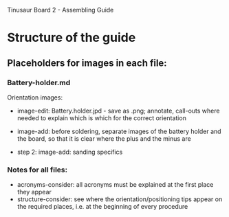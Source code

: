 Tinusaur Board 2 - Assembling Guide

# Structure of the guide

## Placeholders for images in each file:

### Battery-holder.md
Orientation images:
- image-edit: Battery.holder.jpd - save as .png; annotate, call-outs where needed to explain which is which for the correct orientation
- image-add: before soldering, separate images of the battery holder and the board, so that it is clear where the plus and the minus are

- step 2: image-add: sanding specifics

### Notes for all files:
- acronyms-consider: all acronyms must be explained at the first place they appear
- structure-consider: see where the orientation/positioning tips appear on the required places, i.e. at the beginning of every procedure
